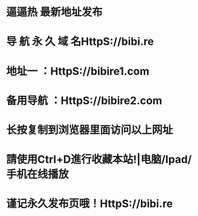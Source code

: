 # 逼逼热 最新地址发布
# 导 航 永 久 域 名HttpS://bibi.re
# 地址一 ：HttpS://bibire1.com
# 备用导航 ：HttpS://bibire2.com
# 长按复制到浏览器里面访问以上网址
# 請使用Ctrl+D進行收藏本站!|电脑/Ipad/手机在线播放
# 谨记永久发布页哦！HttpS://bibi.re
